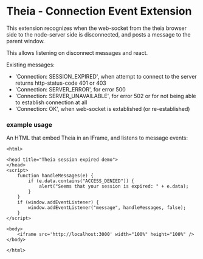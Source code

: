 # Theia - Connection Event Extension

This extension recognizes when the web-socket from the theia browser side to the node-server side is disconnected, and posts a message to the parent window.

This allows listening on disconnect messages and react.

Existing messages:
* 'Connection: SESSION_EXPIRED', when attempt to connect to the server returns http-status-code 401 or 403
* 'Connection: SERVER_ERROR', for error 500
* 'Connection: SERVER_UNAVAILABLE', for error 502 or for not being able to establish connection at all
* 'Connection: OK', when web-socket is extablished (or re-established)

### example usage

An HTML that embed Theia in an IFrame, and listens to message events:

```
<html>

<head title="Theia session expired demo">
</head>
<script>
    function handleMessages(e) {
        if (e.data.contains("ACCESS_DENIED")) {
            alert("Seems that your session is expired: " + e.data);
        }
    }
    if (window.addEventListener) {
        window.addEventListener("message", handleMessages, false);
    }
</script>

<body>
    <iframe src='http://localhost:3000' width="100%" height="100%" />
</body>

</html>
```

